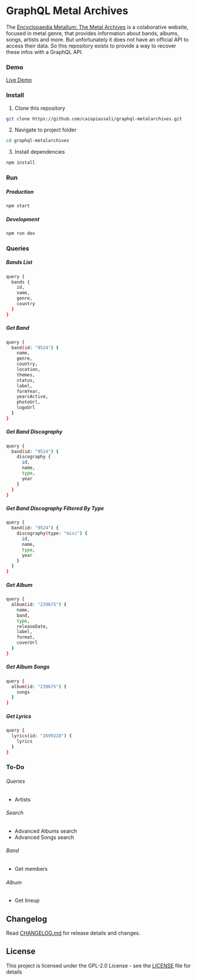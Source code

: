 # GraphQL Metal Archives

The [Encyclopaedia Metallum: The Metal Archives](https://www.metal-archives.com/) is a colaborative website,
focused in metal genre, that provides information about bands, albums, songs, artists and more.
But unfortunately it does not have an official API to access their data.
So this repository exists to provide a way to recover these infos with a GraphQL API.

### Demo

[Live Demo](https://graphql-metalarchives.glitch.me/)

### Install

1. Clone this repository
```sh
git clone https://github.com/caiopiassali/graphql-metalarchives.git
```

2. Navigate to project folder
```sh
cd graphql-metalarchives
```

3. Install dependencies
```sh
npm install
```

### Run

##### Production
```sh
npm start
```

##### Development
```sh
npm run dev
```

### Queries

##### Bands List
```sh
query {
  bands {
    id,
    name,
    genre,
    country
  }
}
```

##### Get Band
```sh
query {
  band(id: "9524") {
    name,
    genre,
    country,
    location,
    themes,
    status,
    label,
    formYear,
    yearsActive,
    photoUrl,
    logoUrl
  }
}
```

##### Get Band Discography
```sh
query {
  band(id: "9524") {
    discography {
      id,
      name,
      type,
      year
    }
  }
}
```

##### Get Band Discography Filtered By Type
```sh
query {
  band(id: "9524") {
    discography(type: "misc") {
      id,
      name,
      type,
      year
    }
  }
}
```

##### Get Album
```sh
query {
  album(id: "239675") {
    name,
    band,
    type,
    releaseDate,
    label,
    format,
    coverUrl
  }
}
```

##### Get Album Songs
```sh
query {
  album(id: "239675") {
    songs
  }
}
```

##### Get Lyrics
```sh
query {
  lyrics(id: "2699228") {
    lyrics
  }
}
```

### To-Do

###### Queries
* Artists

###### Search
* Advanced Albums search
* Advanced Songs search

###### Band
* Get members

###### Album
* Get lineup

## Changelog

Read [CHANGELOG.md](CHANGELOG.md) for release details and changes.

## License

This project is licensed under the GPL-2.0 License - see the [LICENSE](LICENSE) file for details
